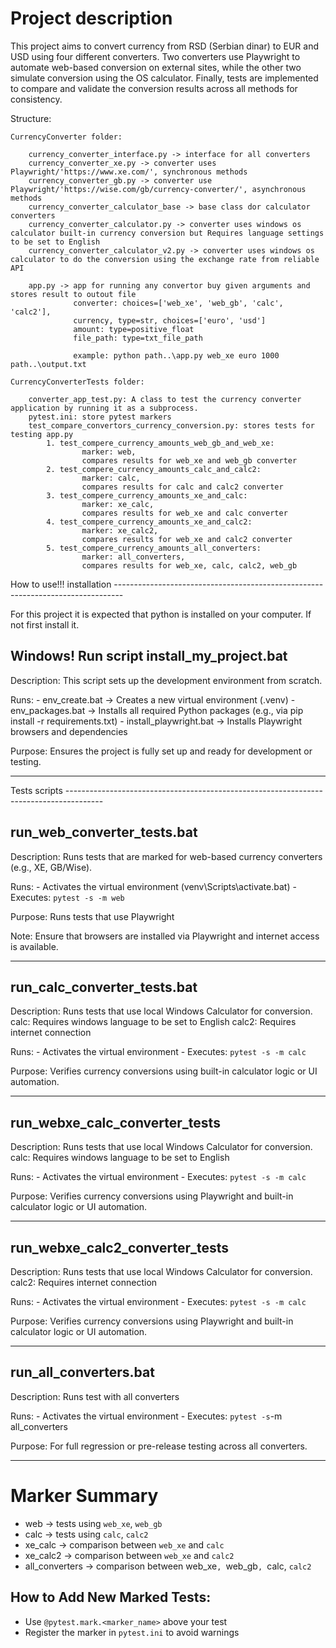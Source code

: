 Project description
========================

This project aims to convert currency from RSD (Serbian dinar) to EUR and USD using four different converters. 
Two converters use Playwright to automate web-based conversion on external sites, 
while the other two simulate conversion using the OS calculator. 
Finally, tests are implemented to compare and validate the conversion results across all methods for consistency.

Structure:

    CurrencyConverter folder:

        currency_converter_interface.py -> interface for all converters
        currency_converter_xe.py -> converter uses Playwright/'https://www.xe.com/', synchronous methods
        currency_converter_gb.py -> converter use Playwright/'https://wise.com/gb/currency-converter/', asynchronous methods
        currency_converter_calculator_base -> base class dor calculator converters
        currency_converter_calculator.py -> converter uses windows os calculator built-in currency conversion but Requires language settings to be set to English
        currency_converter_calculator_v2.py -> converter uses windows os calculator to do the conversion using the exchange rate from reliable API 
       
        app.py -> app for running any convertor buy given arguments and stores result to outout file
                  converter: choices=['web_xe', 'web_gb', 'calc', 'calc2'],
                  currency, type=str, choices=['euro', 'usd']
                  amount: type=positive_float
                  file_path: type=txt_file_path

                  example: python path..\app.py web_xe euro 1000 path..\output.txt
                 
    CurrencyConverterTests folder:

        converter_app_test.py: A class to test the currency converter application by running it as a subprocess.
        pytest.ini: store pytest markers
        test_compare_convertors_currency_conversion.py: stores tests for testing app.py
            1. test_compere_currency_amounts_web_gb_and_web_xe:
                    marker: web,
                    compares results for web_xe and web_gb converter
            2. test_compere_currency_amounts_calc_and_calc2:
                    marker: calc,
                    compares results for calc and calc2 converter
            3. test_compere_currency_amounts_xe_and_calc:
                    marker: xe_calc,
                    compares results for web_xe and calc converter
            4. test_compere_currency_amounts_xe_and_calc2:
                    marker: xe_calc2,
                    compares results for web_xe and calc2 converter
            5. test_compere_currency_amounts_all_converters:
                    marker: all_converters,
                    compares results for web_xe, calc, calc2, web_gb


How to use!!!
installation --------------------------------------------------------------------------------

For this project it is expected that python is installed on your computer. If not first install it.

Windows!
Run script install_my_project.bat
--------------------------
Description:
    This script sets up the development environment from scratch.

Runs:
    - env_create.bat       -> Creates a new virtual environment (.venv)
    - env_packages.bat     -> Installs all required Python packages (e.g., via pip install -r requirements.txt)
    - install_playwright.bat -> Installs Playwright browsers and dependencies

Purpose:
    Ensures the project is fully set up and ready for development or testing.

---


Tests scripts ---------------------------------------------------------------------------------------

run_web_converter_tests.bat
-------------------------------
Description:
    Runs tests that are marked for web-based currency converters (e.g., XE, GB/Wise).

Runs:
    - Activates the virtual environment (venv\Scripts\activate.bat)
    - Executes: `pytest -s -m web`

Purpose:
    Runs tests that use Playwright 

Note:
    Ensure that browsers are installed via Playwright and internet access is available.

---

run_calc_converter_tests.bat 
--------------------------------------------------------
Description:
    Runs tests that use local Windows Calculator for conversion.
    calc: Requires windows language to be set to English
    calc2: Requires internet connection

Runs:
    - Activates the virtual environment
    - Executes: `pytest -s -m calc`

Purpose:
    Verifies currency conversions using built-in calculator logic or UI automation.

---

run_webxe_calc_converter_tests
--------------------------------------------------------
Description:
    Runs tests that use local Windows Calculator for conversion.
    calc: Requires windows language to be set to English

Runs:
    - Activates the virtual environment
    - Executes: `pytest -s -m calc`

Purpose:
    Verifies currency conversions using Playwright and built-in calculator logic or UI automation.

---

run_webxe_calc2_converter_tests
--------------------------------------------------------
Description:
    Runs tests that use local Windows Calculator for conversion.
    calc2: Requires internet connection

Runs:
    - Activates the virtual environment
    - Executes: `pytest -s -m calc`

Purpose:
    Verifies currency conversions using Playwright and built-in calculator logic or UI automation.

---

run_all_converters.bat
---------------------------------------------
Description:
    Runs test with all converters

Runs:
    - Activates the virtual environment
    - Executes: `pytest -s`-m all_converters

Purpose:
    For full regression or pre-release testing across all converters.

---

Marker Summary
==============
- web      → tests using `web_xe`, `web_gb`
- calc     → tests using `calc`, `calc2`
- xe_calc  → comparison between `web_xe` and `calc`
- xe_calc2 → comparison between `web_xe` and `calc2`
- all_converters -> comparison between web_xe`, `web_gb`, `calc, `calc2`

How to Add New Marked Tests:
----------------------------
- Use `@pytest.mark.<marker_name>` above your test
- Register the marker in `pytest.ini` to avoid warnings

